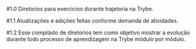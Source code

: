 #1.0 Diretorios para exercicios durante trajetoria na Trybe.

#1.1 Atualizações e adições feitas conforme demanda de atividades.

#1.2 Esse compilado de diretorios tem como objetivo mostrar a evolução durante todo processo de aprendizagem na Trybe módulo por módulo.
